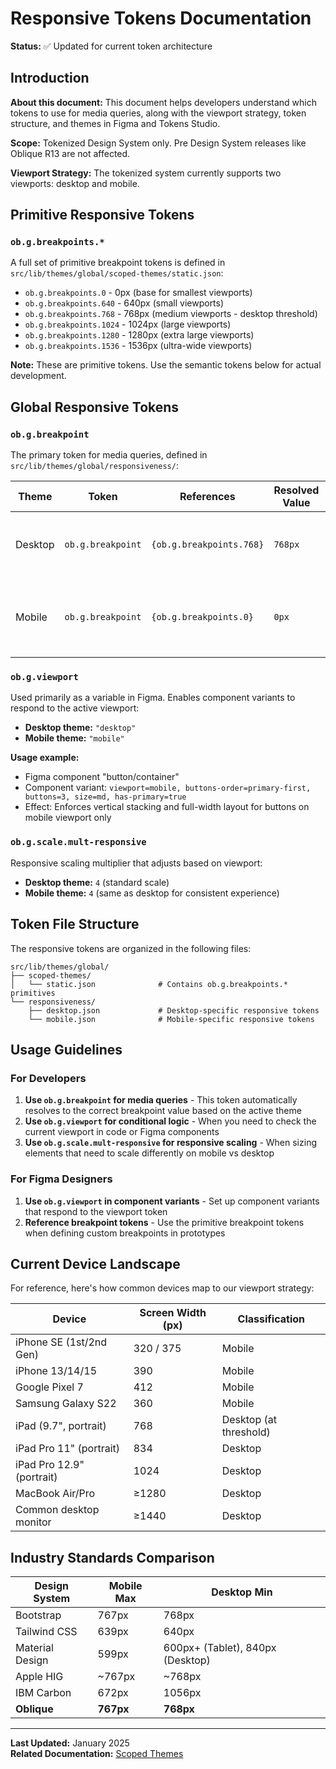 # Responsive Tokens Documentation

**Status:** ✅ Updated for current token architecture

## Introduction

**About this document:** This document helps developers understand which tokens to use for media queries, along with the viewport strategy, token structure, and themes in Figma and Tokens Studio.

**Scope:** Tokenized Design System only. Pre Design System releases like Oblique R13 are not affected.

**Viewport Strategy:** The tokenized system currently supports two viewports: desktop and mobile.

## Primitive Responsive Tokens

### `ob.g.breakpoints.*`

A full set of primitive breakpoint tokens is defined in `src/lib/themes/global/scoped-themes/static.json`:

- `ob.g.breakpoints.0` - 0px (base for smallest viewports)
- `ob.g.breakpoints.640` - 640px (small viewports)
- `ob.g.breakpoints.768` - 768px (medium viewports - desktop threshold)
- `ob.g.breakpoints.1024` - 1024px (large viewports)
- `ob.g.breakpoints.1280` - 1280px (extra large viewports)
- `ob.g.breakpoints.1536` - 1536px (ultra-wide viewports)

**Note:** These are primitive tokens. Use the semantic tokens below for actual development.

## Global Responsive Tokens

### `ob.g.breakpoint`

The primary token for media queries, defined in `src/lib/themes/global/responsiveness/`:

| Theme | Token | References | Resolved Value | Description |
|-------|-------|------------|----------------|-------------|
| Desktop | `ob.g.breakpoint` | `{ob.g.breakpoints.768}` | `768px` | Applies when viewport is 768px and larger |
| Mobile | `ob.g.breakpoint` | `{ob.g.breakpoints.0}` | `0px` | No media query needed; applies to all viewports |

### `ob.g.viewport`

Used primarily as a variable in Figma. Enables component variants to respond to the active viewport:

- **Desktop theme:** `"desktop"`
- **Mobile theme:** `"mobile"`

**Usage example:**
- Figma component "button/container"
- Component variant: `viewport=mobile, buttons-order=primary-first, buttons=3, size=md, has-primary=true`
- Effect: Enforces vertical stacking and full-width layout for buttons on mobile viewport only

### `ob.g.scale.mult-responsive`

Responsive scaling multiplier that adjusts based on viewport:

- **Desktop theme:** `4` (standard scale)
- **Mobile theme:** `4` (same as desktop for consistent experience)

## Token File Structure

The responsive tokens are organized in the following files:

```
src/lib/themes/global/
├── scoped-themes/
│   └── static.json              # Contains ob.g.breakpoints.* primitives
└── responsiveness/
    ├── desktop.json             # Desktop-specific responsive tokens
    └── mobile.json              # Mobile-specific responsive tokens
```

## Usage Guidelines

### For Developers

1. **Use `ob.g.breakpoint` for media queries** - This token automatically resolves to the correct breakpoint value based on the active theme
2. **Use `ob.g.viewport` for conditional logic** - When you need to check the current viewport in code or Figma components
3. **Use `ob.g.scale.mult-responsive` for responsive scaling** - When sizing elements that need to scale differently on mobile vs desktop

### For Figma Designers

1. **Use `ob.g.viewport` in component variants** - Set up component variants that respond to the viewport token
2. **Reference breakpoint tokens** - Use the primitive breakpoint tokens when defining custom breakpoints in prototypes

## Current Device Landscape

For reference, here's how common devices map to our viewport strategy:

| Device | Screen Width (px) | Classification |
|--------|-------------------|----------------|
| iPhone SE (1st/2nd Gen) | 320 / 375 | Mobile |
| iPhone 13/14/15 | 390 | Mobile |
| Google Pixel 7 | 412 | Mobile |
| Samsung Galaxy S22 | 360 | Mobile |
| iPad (9.7", portrait) | 768 | Desktop (at threshold) |
| iPad Pro 11" (portrait) | 834 | Desktop |
| iPad Pro 12.9" (portrait) | 1024 | Desktop |
| MacBook Air/Pro | ≥1280 | Desktop |
| Common desktop monitor | ≥1440 | Desktop |

## Industry Standards Comparison

| Design System | Mobile Max | Desktop Min |
|---------------|------------|-------------|
| Bootstrap | 767px | 768px |
| Tailwind CSS | 639px | 640px |
| Material Design | 599px | 600px+ (Tablet), 840px (Desktop) |
| Apple HIG | ~767px | ~768px |
| IBM Carbon | 672px | 1056px |
| **Oblique** | **767px** | **768px** |

---

**Last Updated:** January 2025  
**Related Documentation:** [Scoped Themes](../CONTEXT_NOTES.md#scoped-themes-consolidation)
